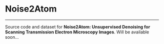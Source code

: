 # Noise2Atom

----

Source code and dataset for __Noise2Atom: Unsupervised Denoising for Scanning Transmission Electron Microscopy Images__.
Will be available soon...

